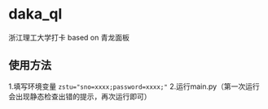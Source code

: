 # daka_ql
浙江理工大学打卡 based on 青龙面板

## 使用方法

1.填写环境变量
```zstu="sno=xxxx;password=xxxx;"```
2.运行main.py（第一次运行会出现静态检查出错的提示，再次运行即可）
